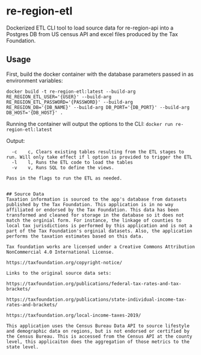 # re-region-etl
Dockerized ETL CLI tool to load source data for re-region-api into a Postgres DB from US census API and excel files produced by the Tax Foundation.

## Usage
First, build the docker container with the database parameters passed in as environment variables:

```docker build -t re-region-etl:latest --build-arg RE_REGION_ETL_USER='{USER}' --build-arg RE_REGION_ETL_PASSWORD='{PASSWORD}' --build-arg RE_REGION_DB='{DB_NAME}' --build-arg DB_PORT='{DB_PORT}' --build-arg DB_HOST='{DB_HOST}' .```

Running the container will output the options to the CLI:
```docker run re-region-etl:latest``` 

Output:

```Usage of ./re-region-etl:
  -c    c, Clears existing tables resulting from the ETL stages to run. Will only take effect if l option is provided to trigger the ETL
  -l    l, Runs the ETL code to load the tables
  -v    v, Runs SQL to define the views.
 
Pass in the flags to run the ETL as needed.


## Source Data
Taxation information is sourced to the app's database from datasets published by the Tax Foundation. This application is in no way affiliated or endorsed by the Tax Foundation. This data has been transformed and cleaned for storage in the database so it does not match the orginial form. For instance, the linkage of counties to local tax jurisdictions is performed by this application and is not a part of the Tax Foundation's orginial datasets. Also, the application performs the taxation estimates based on this data.

Tax foundation works are licensed under a Creative Commons Attribution NonCommercial 4.0 International License.

https://taxfoundation.org/copyright-notice/

Links to the original source data sets:

https://taxfoundation.org/publications/federal-tax-rates-and-tax-brackets/

https://taxfoundation.org/publications/state-individual-income-tax-rates-and-brackets/

https://taxfoundation.org/local-income-taxes-2019/

This application uses the Census Bureau Data API to source lifestyle and demographic data on regions, but is not endorsed or certified by the Census Bureau. This is accessed from the Census API at the county level, this applicaiton does the aggregation of those metrics to the state level.

